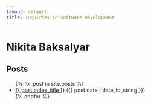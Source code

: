 ```yaml
---
layout: default
title: Inquiries in Software Development
---
```


# Nikita Baksalyar

## Posts

<ul class="posts">
  {% for post in site.posts %}
    <li><a href="{{ BASE_PATH }}{{ post.url }}">{{ post.index_title }}</a> ({{ post.date | date_to_string }})</li>
  {% endfor %}
</ul>
